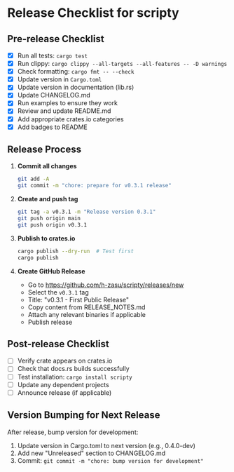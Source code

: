 # Release Checklist for scripty

## Pre-release Checklist

- [x] Run all tests: `cargo test`
- [x] Run clippy: `cargo clippy --all-targets --all-features -- -D warnings`
- [x] Check formatting: `cargo fmt -- --check`
- [x] Update version in `Cargo.toml`
- [x] Update version in documentation (lib.rs)
- [x] Update CHANGELOG.md
- [x] Run examples to ensure they work
- [x] Review and update README.md
- [x] Add appropriate crates.io categories
- [x] Add badges to README

## Release Process

1. **Commit all changes**
   ```bash
   git add -A
   git commit -m "chore: prepare for v0.3.1 release"
   ```

2. **Create and push tag**
   ```bash
   git tag -a v0.3.1 -m "Release version 0.3.1"
   git push origin main
   git push origin v0.3.1
   ```

3. **Publish to crates.io**
   ```bash
   cargo publish --dry-run  # Test first
   cargo publish
   ```

4. **Create GitHub Release**
   - Go to https://github.com/h-zasu/scripty/releases/new
   - Select the `v0.3.1` tag
   - Title: "v0.3.1 - First Public Release"
   - Copy content from RELEASE_NOTES.md
   - Attach any relevant binaries if applicable
   - Publish release

## Post-release Checklist

- [ ] Verify crate appears on crates.io
- [ ] Check that docs.rs builds successfully
- [ ] Test installation: `cargo install scripty`
- [ ] Update any dependent projects
- [ ] Announce release (if applicable)

## Version Bumping for Next Release

After release, bump version for development:
1. Update version in Cargo.toml to next version (e.g., 0.4.0-dev)
2. Add new "Unreleased" section to CHANGELOG.md
3. Commit: `git commit -m "chore: bump version for development"`